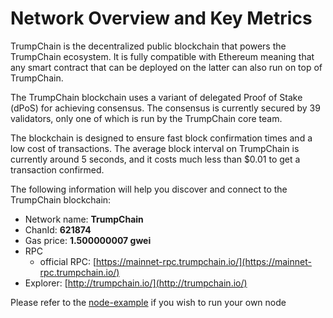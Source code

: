 # Network Overview and Key Metrics

TrumpChain is the decentralized public blockchain that powers the TrumpChain ecosystem. It is fully compatible with Ethereum meaning that any smart contract that can be deployed on the latter can also run on top of TrumpChain.

The TrumpChain blockchain uses a variant of delegated Proof of Stake \(dPoS\) for achieving consensus. The consensus is currently secured by 39 validators, only one of which is run by the TrumpChain core team.

The blockchain is designed to ensure fast block confirmation times and a low cost of transactions. The average block interval on TrumpChain is currently around 5 seconds, and it costs much less than $0.01 to get a transaction confirmed.

The following information will help you discover and connect to the TrumpChain blockchain:   

* Network name: **TrumpChain**
* ChanId: **621874**
* Gas price: **1.500000007 gwei**
* RPC
  * official RPC: [https://mainnet-rpc.trumpchain.io/](https://mainnet-rpc.trumpchain.io/)
* Explorer: [http://trumpchain.io/](http://trumpchain.io/)

Please refer to the [node-example](https://github.com/TrumpChainDev/CoinNetwork/tree/master/node-example) if you wish to run your own node

